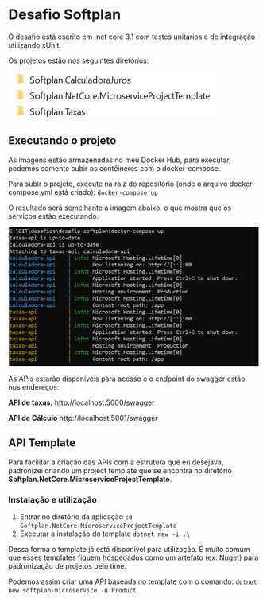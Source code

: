 # Desafio Softplan

O desafio está escrito em .net core 3.1 com testes unitários e de integração utilizando xUnit.

Os projetos estão nos seguintes diretórios:

![Diretórios de projeto](img/estrutura-pastas.PNG)

## Executando o projeto
As imagens estão armazenadas no meu Docker Hub, para executar, podemos somente subir os contêineres com o docker-compose.

Para subir o projeto, execute na raiz do repositório (onde o arquivo docker-compose.yml está criado): `docker-compose up` 

O resultado será semelhante a imagem abaixo, o que mostra que os serviços estão executando:


![Diretórios de projeto](img/docker-compose.PNG)

As APIs estarão disponíveis para acesso e o endpoint do swagger estão nos endereços:

**API de taxas:** http://localhost:5000/swagger

**API de Cálculo** http://localhost:5001/swagger


## API Template
Para facilitar a criação das APIs com a estrutura que eu desejava, padronizei criando um project template que se encontra no diretório **Softplan.NetCore.MicroserviceProjectTemplate**.

### Instalação e utilização
 1. Entrar no diretório da aplicação `cd Softplan.NetCore.MicroserviceProjectTemplate`
 2. Executar a instalação do template `dotnet new -i .\`
 
 Dessa forma o template já está disponível para utilização. É muito comum que esses templates fiquem hospedados como um artefato (ex: Nuget) para padronização de projetos pelo time.

Podemos assim criar uma API baseada no template com o comando: `dotnet new softplan-microservice -n Product`
